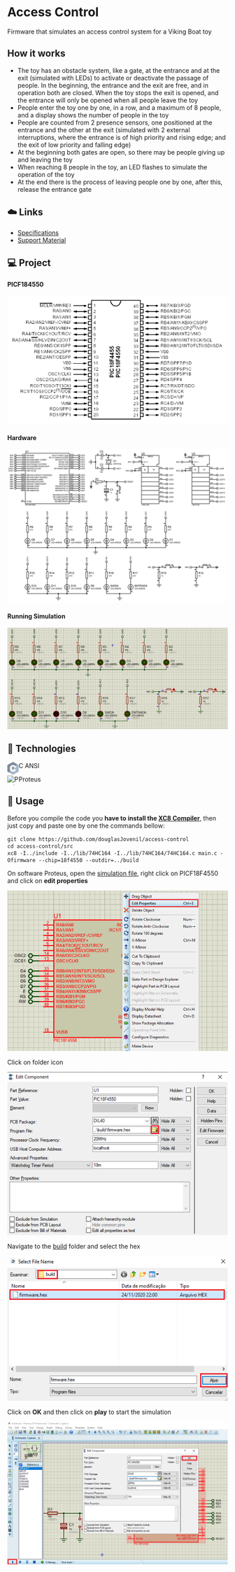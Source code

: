 # Access Control

Firmware that simulates an access control system for a Viking Boat toy

## How it works

- The toy has an obstacle system, like a gate, at the entrance and at the exit (simulated with LEDs) to activate or deactivate the passage of people. In the beginning, the entrance and the exit are free, and in operation both are closed. When the toy stops the exit is opened, and the entrance will only be opened when all people leave the toy
- People enter the toy one by one, in a row, and a maximum of 8 people, and a display shows the number of people in the toy
- People are counted from 2 presence sensors, one positioned at the entrance and the other at the exit (simulated with 2 external interruptions, where the entrance is of high priority and rising edge; and the exit of low priority and falling edge)
- At the beginning both gates are open, so there may be people giving up and leaving the toy
- When reaching 8 people in the toy, an LED flashes to simulate the operation of the toy
- At the end there is the process of leaving people one by one, after this, release the entrance gate

## ☁️ Links

- [Specifications](docs/pdf/specifications.pdf)
- [Support Material](docs/pdf/advanced_specifications.pdf)

## 💻 Project

#### PICF184550

![PICF184550](docs/images/00_pic18f4550.gif)

#### Hardware

![PICF184550](docs/images/02_hardware.png)

#### Running Simulation

![Running Simulation](docs/images/03_running_simulation.png)

## 🚀 Technologies

<img align="left" alt="C++" width="26px" src="docs/images/01_C.png" /> C ANSI

<img align="left" alt="Proteus" width="26px" height="22px" src="https://www.labcenter.com/images/logo.png" /> Proteus

## 🏃 Usage

Before you compile the code you **have to install the [XC8 Compiler](http://www.microchip.com/mplabxc8windows)**, then just copy and paste one by one the commands bellow:

```
git clone https://github.com/douglasJovenil/access-control
cd access-control/src
xc8 -I../include -I../lib/74HC164 -I../lib/74HC164/74HC164.c main.c -Ofirmware --chip=18f4550 --outdir=../build
```

On software Proteus, open the [simulation file](hardware/hardware.pdsprj), right click on PICF18F4550 and click on **edit properties**

![Open Properties](docs/images/06_open_properties.png)

Click on folder icon

![Find Firmware](docs/images/07_find_firmware.png)

Navigate to the [build](build) folder and select the hex

![Select Firmware](docs/images/08_select_firmware.png)

Click on **OK** and then click on **play** to start the simulation

![OK and Run](docs/images/09_ok_and_run.png)

